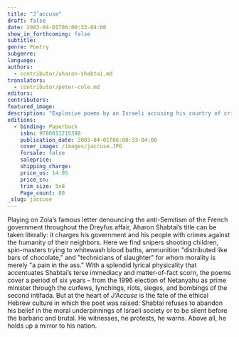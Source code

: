 ```yaml
---
title: "J’accuse"
draft: false
date: 2003-04-01T06:00:33-04:00
show_in_forthcoming: false
subtitle:
genre: Poetry
subgenre:
language:
authors:
  - contributor/aharon-shabtai.md
translators:
  - contributor/peter-cole.md
editors:
contributors:
featured_image:
description: "Explosive poems by an Israeli accusing his country of crimes against humanity. "
editions:
  - binding: Paperback
    isbn: 9780811215398
    publication_date: 2003-04-01T06:00:33-04:00
    cover_image: /images/jaccuse.JPG
    forsale: false
    saleprice:
    shipping_charge:
    price_us: 14.95
    price_cn:
    trim_size: 5x8
    Page_count: 80
_slug: jaccuse
---
```


Playing on Zola’s famous letter denouncing the anti-Semitism of the French government throughout the Dreyfus affair, Aharon Shabtai’s title can be taken literally: it charges his government and his people with crimes against the humanity of their neighbors. Here we find snipers shooting children, spin-masters trying to whitewash blood baths, ammunition "distributed like bars of chocolate," and "technicians of slaughter" for whom morality is merely "a pain in the ass." With a splendid lyrical physicality that accentuates Shabtai’s terse immediacy and matter-of-fact scorn, the poems cover a period of six years – from the 1996 election of Netanyahu as prime minister through the curfews, lynchings, riots, sieges, and bombings of the second intifada. But at the heart of _J’Accuse_ is the fate of the ethical Hebrew culture in which the poet was raised: Shabtai refuses to abandon his belief in the moral underpinnings of Israeli society or to be silent before the barbaric and brutal. He witnesses, he protests, he warns. Above all, he holds up a mirror to his nation.

